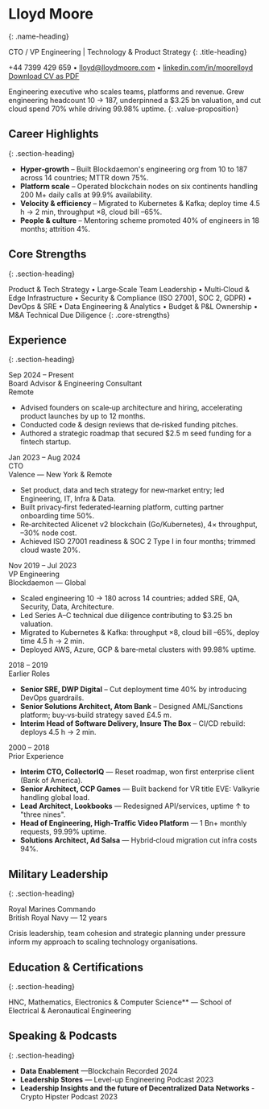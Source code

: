 <div class="cv-header" markdown="1">

# Lloyd Moore
{: .name-heading}

CTO / VP Engineering | Technology & Product Strategy
{: .title-heading}

<div class="contact-info">
<span>+44 7399 429 659</span> • 
<span><a href="mailto:lloyd@lloydmoore.com">lloyd@lloydmoore.com</a></span> • 
<span><a href="https://linkedin.com/in/moorelloyd">linkedin.com/in/moorelloyd</a></span>
</div>

</div>

<div class="download-cv">
<a href="#" class="btn btn-primary" onclick="window.print(); return false;">Download CV as PDF</a>
</div>

Engineering executive who scales teams, platforms and revenue. Grew engineering headcount 10 → 187, underpinned a $3.25 bn valuation, and cut cloud spend 70% while driving 99.98% uptime.
{: .value-proposition}

## Career Highlights
{: .section-heading}

- **Hyper‑growth** – Built Blockdaemon's engineering org from 10 to 187 across 14 countries; MTTR down 75%.
- **Platform scale** – Operated blockchain nodes on six continents handling 200 M+ daily calls at 99.9% availability.
- **Velocity & efficiency** – Migrated to Kubernetes & Kafka; deploy time 4.5 h → 2 min, throughput ×8, cloud bill –65%.
- **People & culture** – Mentoring scheme promoted 40% of engineers in 18 months; attrition 4%.

## Core Strengths
{: .section-heading}

Product & Tech Strategy • Large‑Scale Team Leadership • Multi‑Cloud & Edge Infrastructure • Security & Compliance (ISO 27001, SOC 2, GDPR) • DevOps & SRE • Data Engineering & Analytics • Budget & P&L Ownership • M&A Technical Due Diligence
{: .core-strengths}

## Experience
{: .section-heading}

<div class="resume-entry" markdown="1">
<div class="resume-date">Sep 2024 – Present</div>
<div class="resume-content">
<div class="resume-position">Board Advisor & Engineering Consultant</div>
<div class="resume-company">Remote</div>
<div class="resume-description" markdown="1">

- Advised founders on scale‑up architecture and hiring, accelerating product launches by up to 12 months.
- Conducted code & design reviews that de‑risked funding pitches.
- Authored a strategic roadmap that secured $2.5 m seed funding for a fintech startup.

</div>
</div>
</div>

<div class="resume-entry" markdown="1">
<div class="resume-date">Jan 2023 – Aug 2024</div>
<div class="resume-content">
<div class="resume-position">CTO</div>
<div class="resume-company">Valence — New York & Remote</div>
<div class="resume-description" markdown="1">

- Set product, data and tech strategy for new‑market entry; led Engineering, IT, Infra & Data.
- Built privacy‑first federated‑learning platform, cutting partner onboarding time 50%.
- Re‑architected Alicenet v2 blockchain (Go/Kubernetes), 4× throughput, –30% node cost.
- Achieved ISO 27001 readiness & SOC 2 Type I in four months; trimmed cloud waste 20%.

</div>
</div>
</div>

<div class="resume-entry" markdown="1">
<div class="resume-date">Nov 2019 – Jul 2023</div>
<div class="resume-content">
<div class="resume-position">VP Engineering</div>
<div class="resume-company">Blockdaemon — Global</div>
<div class="resume-description" markdown="1">

- Scaled engineering 10 → 180 across 14 countries; added SRE, QA, Security, Data, Architecture.
- Led Series A–C technical due diligence contributing to $3.25 bn valuation.
- Migrated to Kubernetes & Kafka: throughput ×8, cloud bill –65%, deploy time 4.5 h → 2 min.
- Deployed AWS, Azure, GCP & bare‑metal clusters with 99.98% uptime.

</div>
</div>
</div>

<div class="resume-entry" markdown="1">
<div class="resume-date">2018 – 2019</div>
<div class="resume-content">
<div class="resume-position">Earlier Roles</div>
<div class="resume-company"></div>
<div class="resume-description" markdown="1">

- **Senior SRE, DWP Digital** – Cut deployment time 40% by introducing DevOps guardrails.
- **Senior Solutions Architect, Atom Bank** – Designed AML/Sanctions platform; buy‑vs‑build strategy saved £4.5 m.
- **Interim Head of Software Delivery, Insure The Box** – CI/CD rebuild: deploys 4.5 h → 2 min.

</div>
</div>
</div>

<div class="resume-entry" markdown="1">
<div class="resume-date">2000 – 2018</div>
<div class="resume-content">
<div class="resume-position">Prior Experience</div>
<div class="resume-company"></div>
<div class="resume-description" markdown="1">

- **Interim CTO, CollectorIQ** — Reset roadmap, won first enterprise client (Bank of America).
- **Senior Architect, CCP Games** — Built backend for VR title EVE: Valkyrie handling global load.
- **Lead Architect, Lookbooks** — Redesigned API/services, uptime ↑ to "three nines".
- **Head of Engineering, High‑Traffic Video Platform** — 1 Bn+ monthly requests, 99.99% uptime.
- **Solutions Architect, Ad Salsa** — Hybrid‑cloud migration cut infra costs 94%.

</div>
</div>
</div>

## Military Leadership
{: .section-heading}

<div class="resume-entry" markdown="1">
<div class="resume-date"></div>
<div class="resume-content">
<div class="resume-position">Royal Marines Commando</div>
<div class="resume-company">British Royal Navy — 12 years</div>
<div class="resume-description" markdown="1">

Crisis leadership, team cohesion and strategic planning under pressure inform my approach to scaling technology organisations.

</div>
</div>
</div>

## Education & Certifications
{: .section-heading}

<div class="resume-entry" markdown="1">
<div class="resume-date"></div>
<div class="resume-content">
<div class="resume-description" markdown="1">

HNC, Mathematics, Electronics & Computer Science** — School of Electrical & Aeronautical Engineering


</div>
</div>
</div>

## Speaking & Podcasts
{: .section-heading}

<div class="resume-entry" markdown="1">
<div class="resume-date"></div>
<div class="resume-content">
<div class="resume-description" markdown="1">

- **Data Enablement** —Blockchain Recorded 2024 
- **Leadership Stores** — Level-up Engineering Podcast 2023
- **Leadership Insights and the future of Decentralized Data Networks** - Crypto Hipster Podcast 2023

</div>
</div>
</div>
